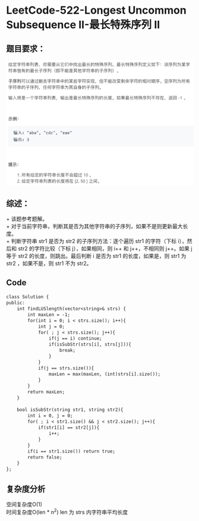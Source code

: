 # LeetCode-522-Longest Uncommon Subsequence II-最长特殊序列 II

## 题目要求：
![avatar](https://github.com/JakeChanFangZiyuan20/MyLeetCode/blob/master/img/522.png)

## 综述：  
\+ 该题参考题解。  
\+ 对于当前字符串，判断其是否为其他字符串的子序列，如果不是则更新最大长度。  
\+ 判断字符串 str1 是否为 str2 的子序列方法：逐个遍历 str1 的字符（下标 i），然后和 str2 的字符比较（下标 j），如果相同，则 i++ 和 j++，不相同则 j++。如果 j 等于 str2 的长度，则跳出。最后判断 i 是否为 str1 的长度，如果是，则 str1 为 str2 ，如果不是，则 str1 不为 str2。  

## Code
```
class Solution {
public:
    int findLUSlength(vector<string>& strs) {
        int maxLen = -1;
        for(int i = 0; i < strs.size(); i++){
            int j = 0;
            for( ; j < strs.size(); j++){
                if(j == i) continue;
                if(isSubStr(strs[i], strs[j])){
                    break;
                }
            }
            if(j == strs.size()){
                maxLen = max(maxLen, (int)strs[i].size());
            }
        }
        return maxLen;
    }

    bool isSubStr(string str1, string str2){
        int i = 0, j = 0;
        for( ; i < str1.size() && j < str2.size(); j++){
            if(str1[i] == str2[j]){
                i++;
            }
        }
        if(i == str1.size()) return true;
        return false;
    }
};
```


## 复杂度分析
空间复杂度O(1)  
时间复杂度O(len * n<sup>2</sup>) len 为 strs 内字符串平均长度

